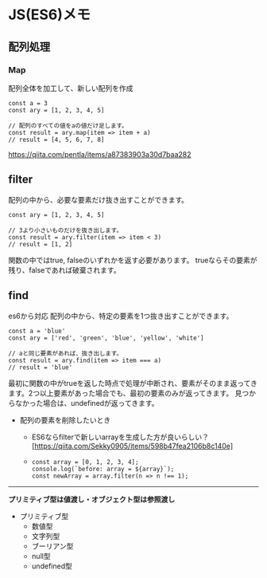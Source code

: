 # JS(ES6)メモ

##  配列処理

 ### Map

配列全体を加工して、新しい配列を作成

```
const a = 3
const ary = [1, 2, 3, 4, 5]

// 配列のすべての値をaの値だけ足します。
const result = ary.map(item => item + a)
// result = [4, 5, 6, 7, 8]
```

https://qiita.com/pentla/items/a87383903a30d7baa282

## filter

配列の中から、必要な要素だけ抜き出すことができます。

```
const ary = [1, 2, 3, 4, 5]

// 3より小さいものだけを抜き出します。
const result = ary.filter(item => item < 3)
// result = [1, 2]
```

関数の中ではtrue, falseのいずれかを返す必要があります。
trueならその要素が残り、falseであれば破棄されます。

## find

es6から対応
配列の中から、特定の要素を1つ抜き出すことができます。

```
const a = 'blue'
const ary = ['red', 'green', 'blue', 'yellow', 'white']

// aと同じ要素があれば、抜き出します。
const result = ary.find(item => item === a)
// result = 'blue'
```

最初に関数の中がtrueを返した時点で処理が中断され、要素がそのまま返ってきます。2つ以上要素があった場合でも、最初の要素のみが返ってきます。
見つからなかった場合は、undefinedが返ってきます。

- 配列の要素を削除したいとき

  - ES6ならfilterで新しいarrayを生成した方が良いらしい？[https://qiita.com/Sekky0905/items/598b47fea2106b8c140e]

  - ```
    const array = [0, 1, 2, 3, 4];
    console.log(`before: array = ${array}`);
    const newArray = array.filter(n => n !== 1);
    ```

____



**プリミティブ型は値渡し・オブジェクト型は参照渡し**

- プリミティブ型
  - 数値型
  - 文字列型
  - ブーリアン型
  - null型
  - undefined型
